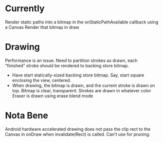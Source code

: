 # Currently

Render static paths into a bitmap in the onStaticPathAvailable callback using a Canvas 
Render that bitmap in draw

# Drawing

Performance is an issue. Need to partition strokes as drawn, each "finished" stroke should be rendered to backing store bitmap.
 
- Have start statically-sized backing store bitmap. Say, start square enclosing the view, centered.
- When drawing, the bitmap is drawn, and the current stroke is drawn on top.
	Bitmap is clear, transparent.
	Strokes are drawn in whatever color
	Eraser is drawn using erase blend mode
	

 
 
	
# Nota Bene
Android hardware accelerated drawing does not pass the clip rect to the Canvas in onDraw when invalidate(Rect) is called. Can't use for pruning.
